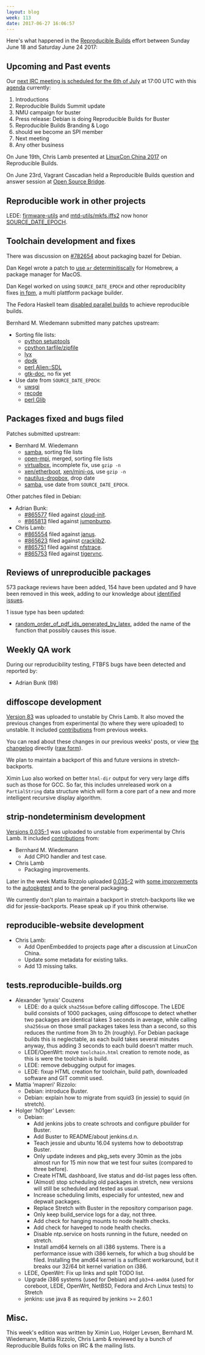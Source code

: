 ```yaml
---
layout: blog
week: 113
date: 2017-06-27 16:06:57
---
```


Here's what happened in the [Reproducible
Builds](https://reproducible-builds.org) effort between Sunday June 18 and
Saturday June 24 2017:


Upcoming and Past events
------------------------

Our [next IRC meeting is scheduled for the 6th of July](http://lists.alioth.debian.org/pipermail/reproducible-builds/Week-of-Mon-20170529/008785.html) at 17:00 UTC with this [agenda](https://pad.riseup.net/p/reproducible-irc-meeting-10) currently:

 1. Introductions
 2. Reproducible Builds Summit update
 3. NMU campaign for buster
 4. Press release: Debian is doing Reproducible Builds for Buster
 5. Reproducible Builds Branding & Logo
 6. should we become an SPI member
 7. Next meeting
 8. Any other business

On June 19th, Chris Lamb presented at [LinuxCon China
2017](https://www.lfasiallc.com/linuxcon-containercon-cloudopen-china) on
Reproducible Builds.

On June 23rd, Vagrant Cascadian held a Reproducible Builds question and answer
session at [Open Source Bridge](http://opensourcebridge.org/y2017).


Reproducible work in other projects
-----------------------------------

LEDE: [firmware-utils](https://git.lede-project.org/?p=source.git;a=commit;h=c47a1a3527d988b637c1daee573cbe0170ef73c6)
and [mtd-utils/mkfs.jffs2](https://git.lede-project.org/?p=source.git;a=commit;h=b5aaafe9a36031149fa52bd07aa4a339e226c23c)
now honor [SOURCE_DATE_EPOCH](https://reproducible-builds.org/specs/source-date-epoch/).


Toolchain development and fixes
-------------------------------

There was discussion on [#782654](https://bugs.debian.org/782654) about packaging bazel for Debian.

Dan Kegel wrote a patch to [use `ar`
determinitiscally](https://github.com/Homebrew/homebrew-core/pull/14860) for
Homebrew, a package manager for MacOS.

Dan Kegel worked on using `SOURCE_DATE_EPOCH` and other reproduciblity fixes
[in fpm](https://github.com/jordansissel/fpm/pull/1360), a multi plattform
package builder.

The Fedora Haskell team [disabled parallel
builds](https://github.com/fedora-haskell/ghc-rpm-macros/commit/331f527a6d82c555f08fd5134a6b5cf27b2cf828)
to achieve reproducible builds.

Bernhard M. Wiedemann submitted many patches upstream:

* Sorting file lists:
  * [python setuptools](https://github.com/pypa/setuptools/pull/1068)
  * [cpython tarfile/zipfile](https://github.com/python/cpython/pull/2263)
  * [lyx](http://www.lyx.org/trac/ticket/10711)
  * [dpdk](http://dpdk.org/dev/patchwork/patch/25633/)
  * [perl Alien::SDL](https://rt.cpan.org/Public/Bug/Display.html?id=119888)
  * [gtk-doc](https://bugzilla.gnome.org/show_bug.cgi?id=784177), no fix yet
* Use date from `SOURCE_DATE_EPOCH`:
  * [uwsgi](https://github.com/unbit/uwsgi/pull/1561)
  * [recode](https://github.com/pinard/Recode/pull/11)
  * [perl Glib](https://rt.cpan.org/Public/Bug/Display.html?id=122140)


Packages fixed and bugs filed
-----------------------------

Patches submitted upstream:

* Bernhard M. Wiedemann
  * [samba](https://github.com/samba-team/samba/pull/87), sorting file lists
  * [open-mpi](https://github.com/open-mpi/ompi/pull/3755), merged,
    sorting file lists
  * [virtualbox](https://www.virtualbox.org/ticket/16854), incomplete fix, use `gzip -n`
  * [xen/etherboot](https://lists.xen.org/archives/html/xen-devel/2017-06/msg02583.html),
    [xen/mini-os](https://lists.xen.org/archives/html/xen-devel/2017-06/msg02610.html),
    use `gzip -n`
  * [nautilus-dropbox](https://github.com/dropbox/nautilus-dropbox/pull/31),
    drop date
  * [samba](https://lists.samba.org/archive/samba-technical/2017-June/121302.html),
    use date from `SOURCE_DATE_EPOCH`.

Other patches filed in Debian:

* Adrian Bunk:
  * [#865577](https://bugs.debian.org/865577) filed against [cloud-init](https://tracker.debian.org/pkg/cloud-init).
  * [#865813](https://bugs.debian.org/865813) filed against [jumpnbump](https://tracker.debian.org/pkg/jumpnbump).
* Chris Lamb:
  * [#865554](https://bugs.debian.org/865554) filed against [janus](https://tracker.debian.org/pkg/janus).
  * [#865623](https://bugs.debian.org/865623) filed against [cracklib2](https://tracker.debian.org/pkg/cracklib2).
  * [#865751](https://bugs.debian.org/865751) filed against [nfstrace](https://tracker.debian.org/pkg/nfstrace).
  * [#865753](https://bugs.debian.org/865753) filed against [tigervnc](https://tracker.debian.org/pkg/tigervnc).


Reviews of unreproducible packages
----------------------------------

573 package reviews have been added, 154 have been updated and 9 have been
removed in this week, adding to our knowledge about [identified
issues](https://tests.reproducible-builds.org/debian/index_issues.html).

1 issue type has been updated:

- [random_order_of_pdf_ids_generated_by_latex](https://tests.reproducible-builds.org/issues/unstable/random_order_of_pdf_ids_generated_by_latex_issue.html), added the name of the
  function that possibly causes this issue.


Weekly QA work
--------------

During our reproducibility testing, FTBFS bugs have been detected and reported by:

 - Adrian Bunk (98)


diffoscope development
----------------------

[Version 83](https://tracker.debian.org/news/847786) was uploaded to unstable
by Chris Lamb.  It also moved the previous changes from experimental (to where
they were uploaded) to unstable.  It included
[contributions](https://anonscm.debian.org/git/reproducible/diffoscope.git/log/?h=83)
from previous weeks.

You can read about these changes in our previous weeks' posts, or view [the
changelog](http://changelogs.debian.net/diffoscope#83) directly ([raw
form](http://metadata.ftp-master.debian.org/changelogs/main/d/diffoscope/diffoscope_83_changelog)).

We plan to maintain a backport of this and future versions in
stretch-backports.

Ximin Luo also worked on better `html-dir` output for very very large diffs such
as those for GCC. So far, this includes unreleased work on a ``PartialString``
data structure which will form a core part of a new and more intelligent
recursive display algorithm.


strip-nondeterminism development
--------------------------------

[Versions 0.035-1](https://tracker.debian.org/news/848221) was uploaded to
unstable from experimental by Chris Lamb.  It included
[contributions](https://anonscm.debian.org/git/reproducible/strip-nondeterminism.git/log/?h=debian/0.035-1)
from:

- Bernhard M. Wiedemann
  - Add CPIO handler and test case.
- Chris Lamb
  - Packaging improvements.

Later in the week Mattia Rizzolo uploaded
[0.035-2](https://tracker.debian.org/news/850832) with [some improvements](
https://anonscm.debian.org/git/reproducible/strip-nondeterminism.git/log/?h=debian/0.035-2)
to the [autopkgtest](https://ci.debian.net/doc/file.TUTORIAL.html) and to the
general packaging.


We currently don't plan to maintain a backport in stretch-backports like we did
for jessie-backports. Please speak up if you think otherwise.


reproducible-website development
--------------------------------

- Chris Lamb:
  - Add OpenEmbedded to projects page after a discussion at LinuxCon China.
  - Update some metadata for existing talks.
  - Add 13 missing talks.


tests.reproducible-builds.org
-----------------------------

- Alexander 'lynxis' Couzens
  - LEDE: do a quick `sha256sum` before calling diffoscope. The LEDE build
    consists of 1000 packages, using diffoscope to detect whether two packages
    are identical takes 3 seconds in average, while calling `sha256sum` on those
    small packages takes less than a second, so this reduces the runtime from
    3h to 2h (roughly). For Debian package builds this is neglectable, as each
    build takes several minutes anyway, thus adding 3 seconds to each build
    doesn't matter much.
  - LEDE/OpenWrt: move `toolchain.html` creation to remote node, as this is were
    the toolchain is build.
  - LEDE: remove debugging output for images.
  - LEDE: fixup HTML creation for toolchain, build path, downloaded software
    and GIT commit used.
- Mattia 'mapreri' Rizzolo:
  - Debian: introduce Buster.
  - Debian: explain how to migrate from squid3 (in jessie) to squid (in stretch).
- Holger 'h01ger' Levsen:
  - Debian:
    - Add jenkins jobs to create schroots and configure pbuilder for Buster.
    - Add Buster to README/about jenkins.d.n.
    - Teach jessie and ubuntu 16.04 systems how to debootstrap Buster.
    - Only update indexes and pkg_sets every 30min as the jobs almost run for
      15 min now that we test four suites (compared to three before).
    - Create HTML dashboard, live status and dd-list pages less often.
    - (Almost) stop scheduling old packages in stretch, new versions will still
      be scheduled and tested as usual.
    - Increase scheduling limits, especially for untested, new and depwait packages.
    - Replace Stretch with Buster in the repository comparison page.
    - Only keep build_service logs for a day, not three.
    - Add check for hanging mounts to node health checks.
    - Add check for haveged to node health checks.
    - Disable ntp.service on hosts running in the future, needed on stretch.
    - Install amd64 kernels on all i386 systems. There is a performance issue
      with i386 kernels, for which a bug should be filed. Installing the amd64
      kernel is a sufficient workaround, but it breaks our 32/64 bit kernel
      variation on i386.
  - LEDE, OpenWrt: Fix up links and split TODO list.
  - Upgrade i386 systems (used for Debian) and `pb3+4-amd64` (used for coreboot,
    LEDE, OpenWrt, NetBSD, Fedora and Arch Linux tests) to Stretch
  - jenkins: use java 8 as required by jenkins >= 2.60.1


Misc.
-----

This week's edition was written by Ximin Luo, Holger Levsen, Bernhard M.
Wiedemann, Mattia Rizzolo, Chris Lamb & reviewed by a bunch of Reproducible
Builds folks on IRC & the mailing lists.
